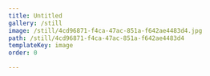 ```yaml
---
title: Untitled
gallery: /still
image: /still/4cd96871-f4ca-47ac-851a-f642ae4483d4.jpg
path: /still/4cd96871-f4ca-47ac-851a-f642ae4483d4
templateKey: image
order: 0

---
```


